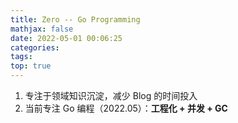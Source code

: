 ```yaml
---
title: Zero -- Go Programming
mathjax: false
date: 2022-05-01 00:06:25
categories:
tags:
top: true
---
```


1. 专注于领域知识沉淀，减少 Blog 的时间投入
2. 当前专注 Go 编程（2022.05）：**工程化 + 并发 + GC**

<!-- more -->
